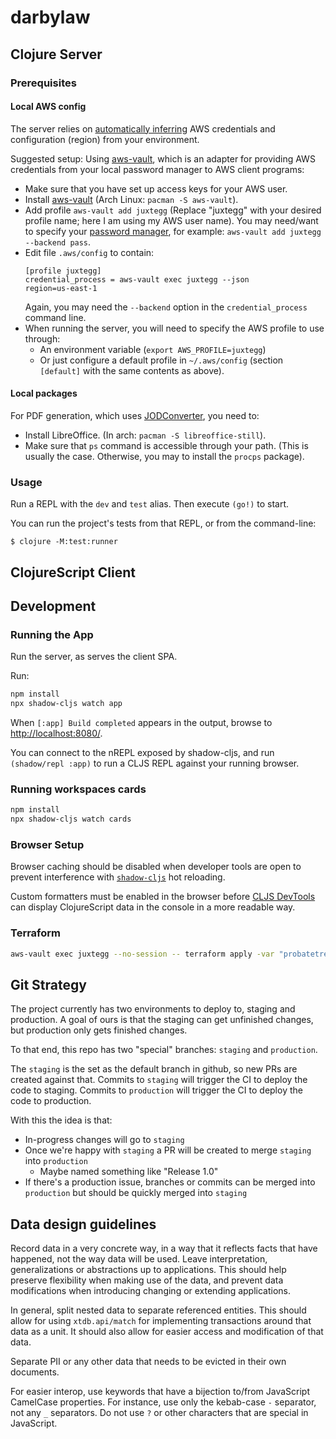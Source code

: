 # darbylaw

## Clojure Server

### Prerequisites

#### Local AWS config

The server relies on [automatically inferring](https://docs.aws.amazon.com/sdk-for-java/latest/developer-guide/credentials.html#credentials-default) AWS credentials and configuration (region) from your environment.

Suggested setup: Using [aws-vault](https://github.com/99designs/aws-vault), which is an adapter for providing AWS credentials from your local password manager to AWS client programs:
- Make sure that you have set up access keys for your AWS user.
- Install [aws-vault](https://github.com/99designs/aws-vault) (Arch Linux: `pacman -S aws-vault`). 
- Add profile `aws-vault add juxtegg` (Replace "juxtegg" with your desired profile name; here I am using my AWS user name). You may need/want to specify your [password manager](https://github.com/99designs/aws-vault#vaulting-backends), for example: `aws-vault add juxtegg --backend pass`.
- Edit file `.aws/config` to contain:
    ```
    [profile juxtegg]
    credential_process = aws-vault exec juxtegg --json
    region=us-east-1
    ```
    Again, you may need the `--backend` option in the `credential_process` command line.
- When running the server, you will need to specify the AWS profile to use through:
  - An environment variable (`export AWS_PROFILE=juxtegg`)
  - Or just configure a default profile in `~/.aws/config` (section `[default]` with the same contents as above).

#### Local packages

For PDF generation, which uses [JODConverter](https://github.com/sbraconnier/jodconverter), you need to:
- Install LibreOffice. (In arch: `pacman -S libreoffice-still`).
- Make sure that `ps` command is accessible through your path. (This is usually the case. Otherwise, you may to install the `procps` package).

### Usage

Run a REPL with the `dev` and `test` alias. Then execute `(go!)` to start.

You can run the project's tests from that REPL, or from the command-line:

    $ clojure -M:test:runner

## ClojureScript Client

## Development

### Running the App

Run the server, as serves the client SPA.

Run:
```sh
npm install
npx shadow-cljs watch app
```

When `[:app] Build completed` appears in the output, browse to
[http://localhost:8080/](http://localhost:8080/).

You can connect to the nREPL exposed by shadow-cljs, and run `(shadow/repl :app)` to run a CLJS REPL against your running browser.

### Running workspaces cards

```sh
npm install
npx shadow-cljs watch cards
```

### Browser Setup

Browser caching should be disabled when developer tools are open to prevent interference with
[`shadow-cljs`](https://github.com/thheller/shadow-cljs) hot reloading.

Custom formatters must be enabled in the browser before
[CLJS DevTools](https://github.com/binaryage/cljs-devtools) can display ClojureScript data in the
console in a more readable way.

### Terraform

```sh
aws-vault exec juxtegg --no-session -- terraform apply -var "probatetree_docker_tag=b3ef7a1b5d5c40d13783c905405ed13c4db91e47"
```

## Git Strategy

The project currently has two environments to deploy to, staging and production.
A goal of ours is that the staging can get unfinished changes, but production only gets finished changes.

To that end, this repo has two "special" branches: `staging` and `production`.

The `staging` is the set as the default branch in github, so new PRs are created against that.
Commits to `staging` will trigger the CI to deploy the code to staging.
Commits to `production` will trigger the CI to deploy the code to production.

With this the idea is that:
- In-progress changes will go to `staging`
- Once we're happy with `staging` a PR will be created to merge `staging` into `production`
  - Maybe named something like "Release 1.0"
- If there's a production issue, branches or commits can be merged into `production` but should be quickly merged into `staging`

## Data design guidelines

Record data in a very concrete way, in a way that it reflects facts that have happened, not the way data will be used. Leave interpretation, generalizations or abstractions up to applications. This should help preserve flexibility when making use of the data, and prevent data modifications when introducing changing or extending applications.

In general, split nested data to separate referenced entities. This should allow for using `xtdb.api/match` for implementing transactions around that data as a unit. It should also allow for easier access and modification of that data.

Separate PII or any other data that needs to be evicted in their own documents.

For easier interop, use keywords that have a bijection to/from JavaScript CamelCase properties. For instance, use only the kebab-case `-` separator, not any `_` separators. Do not use `?` or other characters that are special in JavaScript.

